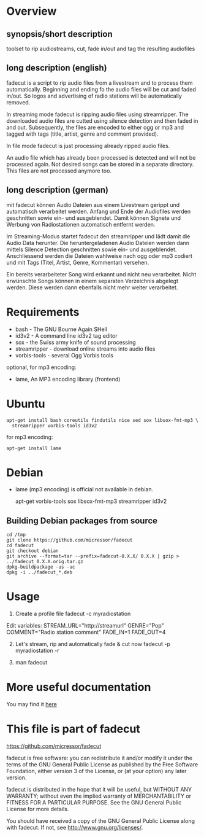 # Overview

## synopsis/short description

toolset to rip audiostreams, cut, fade in/out and tag the resulting audiofiles

## long description (english)

fadecut is a script to rip audio files from a livestream and to process them 
automatically. Beginning and ending fo the audio files will be cut and faded 
in/out. So logos and advertising of radio stations will be automatically removed.

In streaming mode fadecut is ripping audio files using streamripper. The 
downloaded audio files are cutted using silence detection and then faded in and 
out. Subsequently, the files are encoded to either ogg or mp3 and tagged with 
tags (title, artist, genre and comment provided).

In file mode fadecut is just processing already ripped audio files.

An audio file which has already been processed is detected and will not be 
processed again. Not desired songs can be stored in a separate directory. This 
files are not processed anymore too.

## long description (german)

mit fadecut können Audio Dateien aus einem Livestream gerippt und automatisch 
verarbeitet werden. Anfang und Ende der Audiofiles werden geschnitten sowie ein-
und ausgeblendet. Damit können Signete und Werbung von Radiostationen automatisch
entfernt werden.

Im Streaming-Modus startet fadecut den streamripper und lädt damit die Audio 
Data herunter. Die heruntergeladenen Audio Dateien werden dann mittels Silence 
Detection geschnitten sowie ein- und ausgeblendet. Anschliessend werden die 
Dateien wahlweise nach ogg oder mp3 codiert und mit Tags (Titel, Artist, Genre, 
Kommentar) versehen. 

Ein bereits verarbeiteter Song wird erkannt und nicht neu verarbeitet. Nicht 
erwünschte Songs können in einem separaten Verzeichnis abgelegt werden. Diese 
werden dann ebenfalls nicht mehr weiter verarbeitet.


# Requirements

* bash - The GNU Bourne Again SHell
* id3v2 - A command line id3v2 tag editor
* sox - the Swiss army knife of sound processing
* streamripper - download online streams into audio files
* vorbis-tools - several Ogg Vorbis tools

optional, for mp3 encoding:
* lame, An MP3 encoding library (frontend)


# Ubuntu

	apt-get install bash coreutils findutils nice sed sox libsox-fmt-mp3 \
	  streamripper vorbis-tools id3v2

for mp3 encoding:

	apt-get install lame

# Debian

* lame (mp3 encoding) is official not available in debian.

	apt-get vorbis-tools sox libsox-fmt-mp3 streamripper id3v2

## Building Debian packages from source

	cd /tmp
	git clone https://github.com/micressor/fadecut
	cd fadecut
	git checkout debian
	git archive --format=tar --prefix=fadecut-0.X.X/ 0.X.X | gzip > ../fadecut_0.X.X.orig.tar.gz
	dpkg-buildpackage -us -uc
	dpkg -i ../fadecut_*.deb

# Usage 

1. Create a profile file
	fadecut -c myradiostation

Edit variables:
	STREAM_URL="http://streamurl"
	GENRE="Pop"
	COMMENT="Radio station comment"
	FADE_IN=1
	FADE_OUT=4

2. Let's stream, rip and automatically fade & cut now
	fadecut -p myradiostation -r

3. man fadecut

# More useful documentation

You may find it [here](http://wiki.ubuntuusers.de/fadecut)

# This file is part of fadecut

https://github.com/micressor/fadecut

fadecut is free software: you can redistribute it and/or modify
it under the terms of the GNU General Public License as published by
the Free Software Foundation, either version 3 of the License, or
(at your option) any later version.

fadecut is distributed in the hope that it will be useful,
but WITHOUT ANY WARRANTY; without even the implied warranty of
MERCHANTABILITY or FITNESS FOR A PARTICULAR PURPOSE.  See the
GNU General Public License for more details.

You should have received a copy of the GNU General Public License
along with fadecut.  If not, see <http://www.gnu.org/licenses/>.
